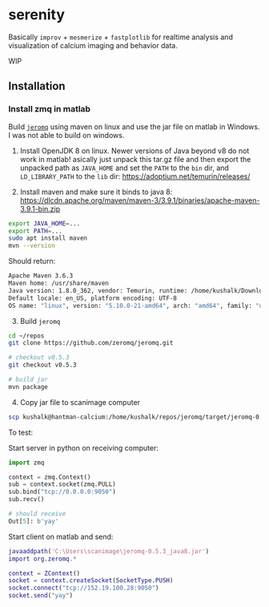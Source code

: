 # serenity

Basically `improv` + `mesmerize` + `fastplotlib` for realtime analysis and visualization of calcium imaging and behavior data.

WIP

## Installation

### Install zmq in matlab

Build [`jeromq`](https://github.com/zeromq/jeromq) using maven on linux and use the jar file on matlab in Windows. I was not able to build on windows.

1. Install OpenJDK 8 on linux. Newer versions of Java beyond v8 do not work in matlab! asically just unpack this tar.gz file and then export the unpacked path as `JAVA_HOME` and set the `PATH` to the `bin` dir, and `LD_LIBRARY_PATH` to the `lib` dir: https://adoptium.net/temurin/releases/ 

2. Install maven and make sure it binds to java 8: https://dlcdn.apache.org/maven/maven-3/3.9.1/binaries/apache-maven-3.9.1-bin.zip

```sh
export JAVA_HOME=...
export PATH=...
sudo apt install maven
mvn --version
```

Should return:

```sh
Apache Maven 3.6.3
Maven home: /usr/share/maven
Java version: 1.8.0_362, vendor: Temurin, runtime: /home/kushalk/Downloads/jdk8u362-b09/jre
Default locale: en_US, platform encoding: UTF-8
OS name: "linux", version: "5.10.0-21-amd64", arch: "amd64", family: "unix"
```

3. Build `jeromq`

```sh
cd ~/repos
git clone https://github.com/zeromq/jeromq.git

# checkout v0.5.3
git checkout v0.5.3

# build jar
mvn package
```

4. Copy jar file to scanimage computer

```sh
scp kushalk@hantman-calcium:/home/kushalk/repos/jeromq/target/jeromq-0.5.3.jar ..
```

To test:

Start server in python on receiving computer:

```python
import zmq

context = zmq.Context()
sub = context.socket(zmq.PULL)
sub.bind("tcp://0.0.0.0:9050")
sub.recv()

# should receive
Out[5]: b'yay'
```

Start client on matlab and send:

```matlab
javaaddpath('C:\Users\scanimage\jeromq-0.5.3_java8.jar')
import org.zeromq.*

context = ZContext()
socket = context.createSocket(SocketType.PUSH)
socket.connect("tcp://152.19.100.28:9050")
socket.send("yay")
```
